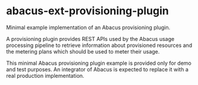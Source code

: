 abacus-ext-provisioning-plugin
===

Minimal example implementation of an Abacus provisioning plugin.

A provisioning plugin provides REST APIs used by the Abacus usage processing
pipeline to retrieve information about provisioned resources and the metering
plans which should be used to meter their usage.

This minimal Abacus provisioning plugin example is provided only for demo and
test purposes. An integrator of Abacus is expected to replace it with
a real production implementation.

